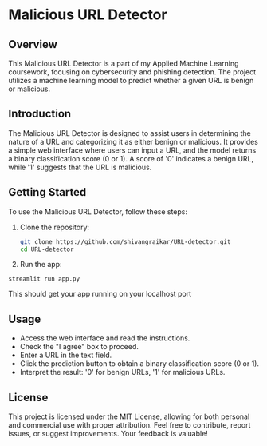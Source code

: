 # Malicious URL Detector

## Overview
This Malicious URL Detector is a part of my Applied Machine Learning coursework, focusing on cybersecurity and phishing detection. The project utilizes a machine learning model to predict whether a given URL is benign or malicious.

## Introduction
The Malicious URL Detector is designed to assist users in determining the nature of a URL and categorizing it as either benign or malicious. It provides a simple web interface where users can input a URL, and the model returns a binary classification score (0 or 1). A score of '0' indicates a benign URL, while '1' suggests that the URL is malicious.

## Getting Started
To use the Malicious URL Detector, follow these steps:

1. Clone the repository:
   ```bash
   git clone https://github.com/shivangraikar/URL-detector.git
   cd URL-detector

2. Run the app:
  ```
  streamlit run app.py
  ```
  This should get your app running on your localhost port

## Usage
* Access the web interface and read the instructions.
* Check the "I agree" box to proceed.
* Enter a URL in the text field.
* Click the prediction button to obtain a binary classification score (0 or 1).
* Interpret the result: '0' for benign URLs, '1' for malicious URLs.


## License
This project is licensed under the MIT License, allowing for both personal and commercial use with proper attribution.
Feel free to contribute, report issues, or suggest improvements. Your feedback is valuable!



